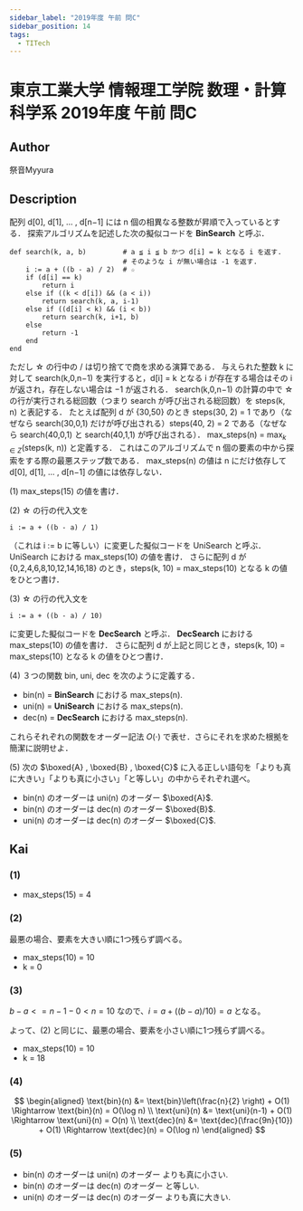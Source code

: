 ```yaml
---
sidebar_label: "2019年度 午前 問C"
sidebar_position: 14
tags:
  - TITech
---
```

# 東京工業大学 情報理工学院 数理・計算科学系 2019年度 午前 問C

## **Author**
祭音Myyura

## **Description**
配列 d\[0\], d\[1\], ... , d\[n−1\] には n 個の相異なる整数が昇順で入っているとする．
探索アルゴリズムを記述した次の擬似コードを **BinSearch** と呼ぶ．

```text
def search(k, a, b)         # a ≦ i ≦ b かつ d[i] = k となる i を返す.
                            # そのような i が無い場合は -1 を返す.
    i := a + ((b - a) / 2)  # ☆
    if (d[i] == k)
        return i
    else if ((k < d[i]) && (a < i))
        return search(k, a, i-1)
    else if ((d[i] < k) && (i < b))
        return search(k, i+1, b)
    else
        return -1
    end
end
```

ただし ☆ の行中の / は切り捨てで商を求める演算である．
与えられた整数 k に対して search(k,0,n−1) を実行すると，d\[i\] = k となる i が存在する場合はその i が返され，存在しない場合は −1 が返される．
search(k,0,n−1) の計算の中で ☆ の行が実行される総回数（つまり search が呼び出される総回数）を steps(k, n) と表記する．
たとえば配列 d が {30,50} のとき steps(30, 2) = 1 であり（なぜなら search(30,0,1) だけが呼び出される）steps(40, 2) = 2 である（なぜなら search(40,0,1) と search(40,1,1) が呼び出される）．
max_steps(n) = $\max_{k \in Z}$(steps(k, n)) と定義する．
これはこのアルゴリズムで n 個の要素の中から探索をする際の最悪ステップ数である．
max_steps(n) の値は n にだけ依存して d\[0\], d\[1\], ... , d\[n−1\] の値には依存しない．

(1) max_steps(15) の値を書け．

(2) ☆ の行の代入文を

    i := a + ((b - a) / 1)

（これは i := b に等しい）に変更した擬似コードを UniSearch と呼ぶ．UniSearch における max_steps(10) の値を書け．
さらに配列 d が {0,2,4,6,8,10,12,14,16,18} のとき，steps(k, 10) = max_steps(10) となる k の値をひとつ書け．

(3) ☆ の行の代入文を

    i := a + ((b - a) / 10)

に変更した擬似コードを **DecSearch** と呼ぶ．
**DecSearch** における max_steps(10) の値を書け．
さらに配列 d が上記と同じとき，steps(k, 10) = max_steps(10) となる k の値をひとつ書け．

(4) ３つの関数 bin, uni, dec を次のように定義する．

- bin(n) = **BinSearch** における max_steps(n).
- uni(n) = **UniSearch** における max_steps(n).
- dec(n) = **DecSearch** における max_steps(n).

これらそれぞれの関数をオーダー記法 $O(\cdot)$ で表せ．さらにそれを求めた根拠を簡潔に説明せよ．

(5) 次の $\boxed{A} , \boxed{B} , \boxed{C}$ に入る正しい語句を「よりも真に大きい」「よりも真に小さい」「と等しい」の中からそれぞれ選べ。

- bin(n) のオーダーは uni(n) のオーダー $\boxed{A}$.
- bin(n) のオーダーは dec(n) のオーダー $\boxed{B}$.
- uni(n) のオーダーは dec(n) のオーダー $\boxed{C}$.


## **Kai**
### (1)
- max_steps(15) = 4

### (2)
最悪の場合、要素を大きい順に1つ残らず調べる。

- max_steps(10) = 10
- k = 0

### (3)
$b - a <= n - 1 - 0 < n = 10$ なので、$i = a + ((b - a) / 10) = a$ となる。

よって、(2) と同じに、最悪の場合、要素を小さい順に1つ残らず調べる。

- max_steps(10) = 10
- k = 18

### (4)

$$
\begin{aligned}
\text{bin}(n) &= \text{bin}\left(\frac{n}{2} \right) + O(1) \Rightarrow \text{bin}(n) = O(\log n) \\
\text{uni}(n) &= \text{uni}(n-1) + O(1) \Rightarrow \text{uni}(n) = O(n) \\
\text{dec}(n) &= \text{dec}(\frac{9n}{10}) + O(1) \Rightarrow \text{dec}(n) = O(\log n)
\end{aligned}
$$

### (5)

- bin(n) のオーダーは uni(n) のオーダー よりも真に小さい.
- bin(n) のオーダーは dec(n) のオーダー と等しい.
- uni(n) のオーダーは dec(n) のオーダー よりも真に大きい.